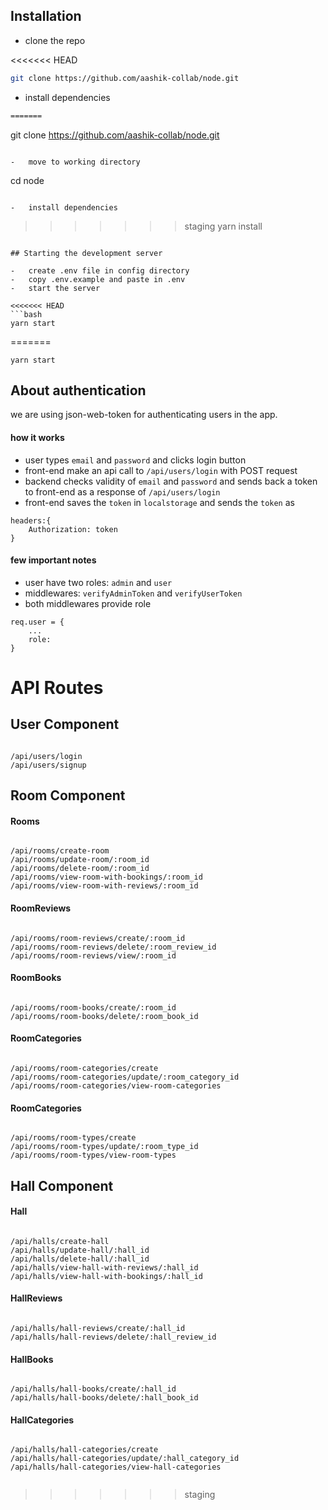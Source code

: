 ## Installation

-   clone the repo

<<<<<<< HEAD
```bash
git clone https://github.com/aashik-collab/node.git
```

-   install dependencies

```bash
=======
```
git clone https://github.com/aashik-collab/node.git
```

-   move to working directory

```
 cd node
```

-   install dependencies

```
>>>>>>> staging
yarn install
```

## Starting the development server

-   create .env file in config directory
-   copy .env.example and paste in .env
-   start the server

<<<<<<< HEAD
```bash
yarn start
```
=======
```
yarn start
```

## About authentication

we are using json-web-token for authenticating users in the app.

#### how it works

-   user types `email` and `password` and clicks login button
-   front-end make an api call to `/api/users/login` with POST request
-   backend checks validity of `email` and `password` and sends back a token to front-end as a response of `/api/users/login`
-   front-end saves the `token` in `localstorage` and sends the `token` as

```
headers:{
    Authorization: token
}
```

#### few important notes

-   user have two roles: `admin` and `user`
-   middlewares: `verifyAdminToken` and `verifyUserToken`
-   both middlewares provide role

```
req.user = {
    ...
    role:
}
```

# API Routes

## User Component

```

/api/users/login
/api/users/signup

```

## Room Component

#### Rooms

```

/api/rooms/create-room
/api/rooms/update-room/:room_id
/api/rooms/delete-room/:room_id
/api/rooms/view-room-with-bookings/:room_id
/api/rooms/view-room-with-reviews/:room_id

```

#### RoomReviews

```

/api/rooms/room-reviews/create/:room_id
/api/rooms/room-reviews/delete/:room_review_id
/api/rooms/room-reviews/view/:room_id

```

#### RoomBooks

```

/api/rooms/room-books/create/:room_id
/api/rooms/room-books/delete/:room_book_id

```

#### RoomCategories

```

/api/rooms/room-categories/create
/api/rooms/room-categories/update/:room_category_id
/api/rooms/room-categories/view-room-categories

```

#### RoomCategories

```

/api/rooms/room-types/create
/api/rooms/room-types/update/:room_type_id
/api/rooms/room-types/view-room-types

```

## Hall Component

#### Hall

```

/api/halls/create-hall
/api/halls/update-hall/:hall_id
/api/halls/delete-hall/:hall_id
/api/halls/view-hall-with-reviews/:hall_id
/api/halls/view-hall-with-bookings/:hall_id

```

#### HallReviews

```

/api/halls/hall-reviews/create/:hall_id
/api/halls/hall-reviews/delete/:hall_review_id

```

#### HallBooks

```

/api/halls/hall-books/create/:hall_id
/api/halls/hall-books/delete/:hall_book_id

```

#### HallCategories

```

/api/halls/hall-categories/create
/api/halls/hall-categories/update/:hall_category_id
/api/halls/hall-categories/view-hall-categories

```

```

```
>>>>>>> staging
